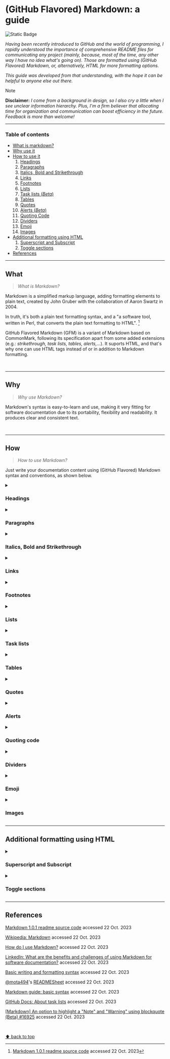 # (GitHub Flavored) Markdown: a guide
![Static Badge](https://img.shields.io/badge/Guides%20and%20manuals-Markdown-%2315bbbb)

_Having been recently introduced to GitHub and the world of programming, I rapidly understood the importance of comprehensive README files for communicating any project (mainly, because, most of the time, any other way I have no idea what's going on). Those are formatted using (GitHub Flavored) Markdown, or, alternatively, HTML for more formatting options._

_This guide was developed from that understanding, with the hope it can be helpful to anyone else out there._

> [!NOTE]
> **Disclaimer:** _I come from a background in design, so I also cry a little when I see unclear information hierarchy. Plus, I'm a firm believer that allocating time for organization and communication can boost efficiency in the future. Feedback is more than welcome!_
___

### Table of contents
- [What is markdown?](#what)
- [Why use it](#why)
- [How to use it](#how)
  1. [Headings](#headings)
  2. [Paragraphs](#paragraphs)
  3. [Italics, Bold and Strikethrough](#italics-bold-and-strikethrough)
  4. [Links](#links)
  5. [Footnotes](#footnotes)
  6. [Lists](#lists)
  7. [Task lists (_Beta_)](#task-lists)
  8. [Tables](#tables)
  9. [Quotes](#quotes)
  10. [Alerts (_Beta_)](#alerts)
  11. [Quoting Code](#quoting-code)
  12. [Dividers](#dividers)
  13. [Emoji](#emoji)
  14. [Images](#images)
- [Additional formatting using HTML](#additional-formatting-using-html)
  1. [Superscript and Subscript](#superscript-and-subscript)
  2. [Toggle sections](#toggle-sections)
- [References](#references)


___
## What

> _What is Markdown?_

Markdown is a simplified markup language, adding formatting elements to plain text, created by John Gruber with the collaboration of Aaron Swartz in 2004.

In truth, it's both a plain text formatting syntax, and a "a software tool, written in Perl, that converts the plain text formatting to HTML". [^1]

[^1]: [Markdown 1.0.1 readme source code](https://web.archive.org/web/20040402182332/http://daringfireball.net/projects/markdown/) accessed 22 Oct. 2023

GitHub Flavored Markdown (GFM) is a variant of Markdown based on CommonMark, following its specification apart from some added extensions (e.g.: _strikethrough, task lists, tables, alerts,..._). It suports HTML, and that's why one can use HTML tags instead of or in addition to Markdown formatting.

</br>

___
## Why

> _Why use Markdown?_

Markdown's syntax is easy-to-learn and use, making it very fitting for software documentation due to its portability, flexibility and readability. It produces clear and consistent text.

</br>

___
## How

> _How to use Markdown?_

Just write your documentation content using (GitHub Flavored) Markdown syntax and conventions, as shown below.

<details>
  <summary><h3>Headings</h3></summary>

> _Headings_ are used to name documents or sections within documents. They define importance, from the most important `# Heading 1` to the least important `###### Heading 6`.
> In defining sections, they are also useful when one wants to link content to a certain section. **See** _Links_.
  
  ```markdown
  # Heading 1
  ## Heading 2
  ### Heading 3
  #### Heading 4
  ##### Heading 5
  ######  Heading 6
  ```

  </br>

  > Here is how they are displayed:

  # Heading 1
  ## Heading 2
  ### Heading 3
  #### Heading 4
  ##### Heading 5
  ######  Heading 6

</details>

<details>
  <summary><h3>Paragraphs</h3></summary>

  > To create a _paragraph_, add a blank line in-between two or more lines of text.
  
  ```markdown
  Line 1

  Line 2
  ```

  </br>

  > Here is how they are displayed:

  Line 1

  Line 2

  

</details>

<details>
  <summary><h3>Italics, Bold and Strikethrough</h3></summary>
  
  > _Italic_, **Bold** and Strikethrough can be used to add emphasis. 
  
  ```markdown
  _italic_

  **bold**

  ~~strikethrough~~

  **_all in italics and bold_**

  _all in italics and **part in bold**_

  **all in bold and _part in italics_**
  ```

  </br>

  > Here is how they are displayed:

  _italic_
  
  **bold**

  ~~strikethrough~~
  
  **_all in italics and bold_**
  
  _all in italics and **nested bold**_
  
  **all in bold and _nested italics_**

</details>

<details>
  <summary><h3>Links</h3></summary>

  > _Hyperlinks_ are used as a way to navigate online content, pointing to a specific location. In the present context, we can use them either to link to different pages, documents, _etc._, or to sections within our own document.

```markdown
[text](link address)

[text](#name-of-section)

[text](./name-of-file-within-same-repo)
```

</details>

<details>
  <summary><h3>Footnotes</h3></summary>

  > _Footnotes_ can be used for additional information or citations. You can check the bottom of this document to see how they are displayed.

```markdown
Text 1 [^1]
Text 2 [^2]

[^1]: Additional information on subject
[^2]: [Display text](link address to source)
```

</details>

<details>
  <summary><h3>Lists</h3></summary>

  > _Lists_ can be useful in helping readers skim and scan, presenting a set of items in a clear manner, or outlining steps in a process.

  **Unordered lists**

  ```markdown
  - 1st element
  - 2nd element
  - 3rd element
  ```

  </br>

  > Here is how they are displayed:

  - 1st element
  - 2nd element
  - 3rd element
  ___
  
  **Ordered lists**

  ```markdown
  1. 1st element
  2. 2nd element
  3. 3rd element
  ```

  </br>

  > Here is how they are displayed:

  1. 1st element
  2. 2nd element
  3. 3rd element
  ___

  **Mixed and nested lists**

  ```markdown
  - 1st element
    - ...
    - ...
    - ...
  - 2nd element
    - ...
  - 3rd element

and

  - 1st element
    1. ...
    2. ...
    3. ...
  - 2nd element
    1. ...
  - 3rd element
  ```  

  </br>

  > Here is how they are displayed:

  - 1st element
    - ...
    - ...
    - ...
  - 2nd element
    - ...
  - 3rd element

and

  - 1st element
    1. ...
    2. ...
    3. ...
  - 2nd element
    1. ...
  - 3rd element

</details>

<details>
  <summary><h3>Task lists</h3></summary>

  > A _task list_ is a set of tasks presented in separate lines with a clickable checkbox. You can select or deselect the checkboxes to mark the tasks as complete or incomplete.

  ```markdown
  - [x] Complete task
  - [ ] To do
  - [ ] To do
  ```  

  </br>

  > Here is how they are displayed:

  - [x] Complete task
  - [ ] To do
  - [ ] To do

</details>

<details>
  <summary><h3>Tables</h3></summary>

  > Tables can be used to organize data that can't be adequately described in the text, commonly for being too detailed or extensive. They allow the reader to quickly see the results or patterns.

  ```markdown
  Column title 1 | Column title 2 | Column title 3
  --|--|--
  Row 1, Col 1 | Row 1, Col 2 | Row 1, Col 3
  Row 2, Col 1 | Row 2, Col 2 | Row 2, Col 3
  Row 3, Col 1 | Row 3, Col 2 | Row 3, Col 3
  Row 4, Col 1 | Row 4, Col 2 | ...
  ```

  </br>

  > Here is how they are displayed:

  Column title 1 | Column title 2 | Column title 3
  --|--|--
  Row 1, Col 1 | Row 1, Col 2 | Row 1, Col 3
  Row 2, Col 1 | Row 2, Col 2 | Row 2, Col 3
  Row 3, Col 1 | Row 3, Col 2 | Row 3, Col 3
  Row 4, Col 1 | Row 4, Col 2 | ...

</details>

<details>
  <summary><h3>Quotes</h3></summary>

  Quoted text is indented, with a different type color.
  
  ```markdown
  > 1st level of indentation
  >> 2nd level ...
  >>> 3rd level ...
  ```

  </br>

  Here is how they are displayed:

  > 1st level of indentation
  > > 2nd level ...
  > > >  3rd level ...

</details>

<details>
  <summary><h3>Alerts</h3></summary>

  > Alerts are used to highlight important information. Currently, there are three types, as shown below. Beware to not overuse them, as they will loose their intended impact.
  
  ```markdown
  > [!NOTE]
  > Highlighting information to take into account, even when skimming.

  > [!IMPORTANT]
  > Crucial information for users to succeed.

  > [!WARNING]
  > Critical content requiring immediate attention.
  ```

  </br>

  > Here is how they are displayed:
  
  > [!NOTE]
  > Highlighting information to take into account, even when skimming.

  > [!IMPORTANT]
  > Crucial information for users to succeed.

  > [!WARNING]
  > Critical content requiring immediate attention.

</details>

<details>
  <summary><h3>Quoting code</h3></summary>
  
  > You can both quote inline code within two single backticks, knowing that the text within them won't be formatted; or create code blocks using triple backticks. When using the latter, you can also enable syntax highlighting by adding an optional language identifier.

  **Inline quoted code**
  
  ```markdown
  inline `#include <stdio.h>`
  ```

  </br>

  > Here is how it is displayed:

  inline `#include <stdio.h>`
  </br>
  
  ___

  **Code block**
  
  ````
  ```c
  #include <stdio.h>

  int  main(void)
  {
        printf("hello, world");
        return (0);
  }
  ```
  ````
  
  </br>

  > Here is how it is displayed:

  ```c
  #include <stdio.h>

  int  main(void)
  {
        printf("hello, world");
        return (0);
  }
  ```

</details>

<details>
  <summary><h3>Dividers</h3></summary>

  > _Dividers_, also known as _Horizontal Rules_, can be used to separate sections.
  
  ```markdown
  section 1
  ___
  section 2
  ```

  </br>

  > Here is how they are displayed:
 
  section 1
  ___
  section 2

</details>

<details>
  <summary><h3>Emoji</h3></summary>

  > The use of _emojis_ can help in conveying tone, expressing emotion or sometimes just in breaking monotony. 🥳

  ```
  :EMOJICODE:
  ```

</details>

<details>
  <summary><h3>Images</h3></summary>

  > You can add an _Image_ either by linking to its source, or by uploading it by dragging and dropping, selecting or pasting it.

  ```
  ![Planet Earth](https://images.unsplash.com/photo-1614730321146-b6fa6a46bcb4?auto=format&fit=crop&q=80&w=2874&ixlib=rb-4.0.3&ixid=M3wxMjA3fDB8MHxwaG90by1wYWdlfHx8fGVufDB8fHx8fA%3D%3D)
  ```
  
  </br>

  > Here is how it is displayed:

  ![Planet Earth](https://images.unsplash.com/photo-1614730321146-b6fa6a46bcb4?auto=format&fit=crop&q=80&w=2874&ixlib=rb-4.0.3&ixid=M3wxMjA3fDB8MHxwaG90by1wYWdlfHx8fGVufDB8fHx8fA%3D%3D)

</details>

___
## Additional formatting using HTML

<details>
  <summary><h3>Superscript and Subscript</h3></summary>

  > _Superscript_ and _Subscript_ provide additional options for formatting text.

  ```html
  This is a <sup>superscript</sup> text.

  This is a <sub>subscript</sub> text.
  ```
  
  </br>

  > Here is how it is displayed:

  This is a <sup>superscript</sup> text.

  This is a <sub>subscript</sub> text.

</details>

<details>
  <summary><h3>Toggle sections</h3></summary>

  > By now, it's probably pretty obvious that you can add a toggle section... Default behavior would be toggled, but you can set it to display untoggled by default: `<details open>`. Also note that while `html` tags work well within `Markdown`, the other way around might not be true. So, just use `html tags` within `html`.

  ```html
<details open>
  <summary><h3>Main toggle, that is also a heading</h3></summary>
    <details>
    <summary>Nested toggle 1</summary>
          Content
    </details>
    <details>
    <summary>Nested toggle 2</summary>
          Content
    </details>
</details>
  ```
  
  </br>

  > Here is how it is displayed:

<details open>
  <summary><h3>Main toggle, that is also a heading</h3></summary>
    <details>
      <summary>Nested toggle 1</summary>
          Content
    </details>
    <details>
      <summary>Nested toggle 2</summary>
          Content
    </details>
</details>

</br>

</details>

___
## References

[Markdown 1.0.1 readme source code](https://web.archive.org/web/20040402182332/http://daringfireball.net/projects/markdown/) accessed 22 Oct. 2023

[Wikipedia: Markdown](https://en.wikipedia.org/wiki/Markdown) accessed 22 Oct. 2023

[How do I use Markdown?](https://www.ibm.com/docs/en/SSYKAV?topic=train-how-do-use-markdown) accessed 22 Oct. 2023

[LinkedIn: What are the benefits and challenges of using Markdown for software documentation?](https://www.linkedin.com/advice/0/what-benefits-challenges-using-markdown-software) accessed 22 Oct. 2023

[Basic writing and formatting syntax](https://docs.github.com/en/get-started/writing-on-github/getting-started-with-writing-and-formatting-on-github/basic-writing-and-formatting-syntax) accessed 22 Oct. 2023

[@mota494](https://github.com/mota494)'s [READMESheet](https://github.com/mota494/READMESheet/blob/main/Markdown%20Sheet.md) accessed 22 Oct. 2023

[Markdown guide: basic syntax](https://www.markdownguide.org/basic-syntax/) accessed 22 Oct. 2023

[GitHub Docs: About task lists](https://docs.github.com/en/get-started/writing-on-github/working-with-advanced-formatting/about-task-lists) accessed 22 Oct. 2023

[[Markdown] An option to highlight a "Note" and "Warning" using blockquote (Beta) #16925](https://github.com/orgs/community/discussions/16925) accessed 22 Oct. 2023

</br>

[⬆ back to top](#github-flavored-markdown-a-guide)
